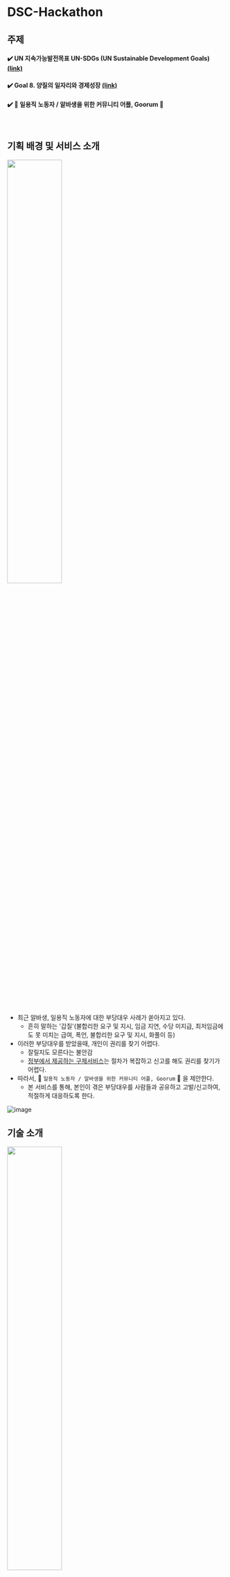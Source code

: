 # DSC-Hackathon

## 주제
#### ✔️ UN 지속가능발전목표 UN-SDGs (UN Sustainable Development Goals) [(link)](https://sdgs.un.org/goals)
#### ✔️ Goal 8. 양질의 일자리와 경제성장 [(link)](https://sdgs.un.org/goals/goal8)
#### ✔️ 📱 일용직 노동자 / 알바생을 위한 커뮤니티 어플, Goorum 📱

</br>


## 기획 배경 및 서비스 소개
<img src="https://user-images.githubusercontent.com/61506233/107083917-b724d100-6839-11eb-83b9-c8c181bec168.png" width="50%">

- 최근 알바생, 일용직 노동자에 대한 부당대우 사례가 쏟아지고 있다.
    - 흔히 말하는 '갑질'(불합리한 요구 및 지시, 임금 지연, 수당 미지급, 최저임금에도 못 미치는 급여, 폭언, 불합리한 요구 및 지시, 화풀이 등)
- 이러한 부당대우를 받았을때, 개인이 권리를 찾기 어렵다.
    - 잘릴지도 모른다는 불안감
    - [정부에서 제공하는 구제서비스](https://www.gov.kr/portal/service/serviceInfo/PTR000051332)는 절차가 복잡하고 신고를 해도 권리를 찾기가 어렵다.  
- 따라서, 📱 `일용직 노동자 / 알바생을 위한 커뮤니티 어플, Goorum` 📱 을 제안한다. 
   - 본 서비스를 통해, 본인이 겪은 부당대우를 사람들과 공유하고 고발/신고하여, 적절하게 대응하도록 한다.

![image](https://user-images.githubusercontent.com/61506233/107088521-69f82d80-6840-11eb-8f20-d8dda9e8be1d.png)

## 기술 소개
<img src="https://user-images.githubusercontent.com/61506233/107090433-8ba6e400-6843-11eb-9cea-e579424bad04.png" width="50%">

### 안드로이드 : [(link)](https://github.com/kkminyoung/DSC-Hackathon/tree/main/Android)
- CODE

### 서버 : [(link)](https://github.com/kkminyoung/DSC-Hackathon/tree/main/Server)
- CODE
- DATABASE ERD
- API LIST

## 팀원 및 역할
### 👩 김아영 : 기획, 디자인, 발표 
### 👦 박규훤 : 안드로이드 개발
### 👩 김혜성 : 안드로이드 개발
### 👩 김민영 : 서버 개발

</br>

## 개발 기간
📆 2021.2.1 ~ 2021.2.5

## GROUP
<img src="https://user-images.githubusercontent.com/61506233/107084228-23073980-683a-11eb-991c-d1a2a66d4424.png" width="80%">


[DSC link](https://dsc.community.dev)
